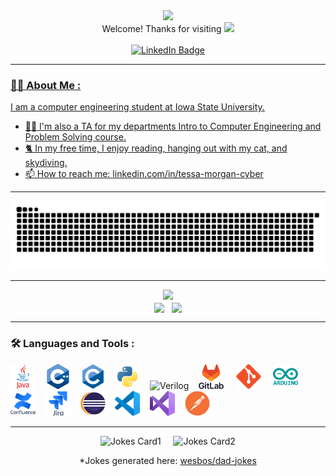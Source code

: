 <!--
**tessa-morgan/tessa-morgan** is a ✨ _special_ ✨ repository because its `README.md` (this file) appears on your GitHub profile.

Helpful Links:
Snake Game: https://github.com/marketplace/actions/generate-snake-game-from-github-contribution-grid 
General Readme: https://www.sitepoint.com/github-profile-readme/#addinggithubstats
Formatting: https://docs.github.com/en/get-started/writing-on-github/getting-started-with-writing-and-formatting-on-github/basic-writing-and-formatting-syntax
Readme Stats: https://github.com/anuraghazra/github-readme-stats
Badges: https://github.com/alexandresanlim/Badges4-README.md-Profile
Jokes: https://github.com/ABSphreak/readme-jokes?source=post_page-----6ee0e211f5a8--------------------------------
Generate Images: https://github.com/khalby786/REHeader?source=post_page-----6ee0e211f5a8--------------------------------

-->

<div id="header" align="center"> 
<img src="https://media.giphy.com/media/Qo2dupDib32rkTY4hX/giphy.gif?cid=ecf05e47jkt9wf4alhzf65lq5ougmwpeozlewpsi5gnzocod&ep=v1_gifs_related&rid=giphy.gif&ct=s" width="400"/>
</div>

<div align="center">
  Welcome! Thanks for visiting <img src="https://media.giphy.com/media/hvRJCLFzcasrR4ia7z/giphy.gif" width="30px"/>
</div>

<div align="center">
  <br>
<a href="https://linkedin.com/in/tessa-morgan-cyber">
<img src="https://img.shields.io/badge/LinkedIn-blue?style=for-the-badge&logo=linkedin&logoColor=white" alt="LinkedIn Badge" width="100"/>
</div>

---

### :woman_student: About Me :
I am a computer engineering student at Iowa State University.
- 👩‍🏫 I'm also a TA for my departments Intro to Computer Engineering and Problem Solving course.
- 🐈 In my free time, I enjoy reading, hanging out with my cat, and skydiving.
- :mailbox: How to reach me: [linkedin.com/in/tessa-morgan-cyber](https://www.linkedin.com/in/tessa-morgan-cyber)

---

<div align="center">
  <img src="https://github.com/tessa-morgan/tessa-morgan/blob/output/github-contribution-grid-snake.svg" title="SnakeGame" alt="Snake Game"/> 
</div>

---
<div align="center">
  <img height="190" src="http://github-readme-streak-stats.herokuapp.com?user=tessa-morgan&theme=dracula"/>
  <br> 
</div>

<div align="center">
  <img align="center" height="150" src="https://github-readme-stats.vercel.app/api?username=tessa-morgan&show_icons=true&theme=dracula&include_all_commits=true&count_private=true&hide=issues"/>
    &nbsp;
  <img align="center" height="150" src="https://github-readme-stats.vercel.app/api/top-langs/?username=tessa-morgan&layout=compact&langs_count=16&theme=dracula"/>
</div>

---

### :hammer_and_wrench: Languages and Tools :

<div>
  <img src="https://github.com/devicons/devicon/blob/master/icons/java/java-original-wordmark.svg" title="Java" alt="Java" width="40" height="40"/>&nbsp; &nbsp;
  <img src="https://github.com/devicons/devicon/blob/master/icons/cplusplus/cplusplus-original.svg" title="C++" alt="C++" width="40" height="40"/>&nbsp; &nbsp;
  <img src="https://github.com/devicons/devicon/blob/master/icons/c/c-original.svg" title="C" alt="C" width="40" height="40"/>&nbsp; &nbsp;
  <img src="https://github.com/devicons/devicon/blob/master/icons/python/python-original.svg" title="Python" alt="Python" width="40" height="40"/>&nbsp; &nbsp;
  <img src="https://static-00.iconduck.com/assets.00/file-type-verilog-icon-256x256-goe8p7qm.png" title="Verilog" alt="Verilog" width="40" height="40"/>&nbsp; &nbsp;
  <img src="https://github.com/devicons/devicon/blob/master/icons/gitlab/gitlab-original-wordmark.svg" title="GitLab" **alt="GitLab" width="40" height="40"/> &nbsp; &nbsp;
  <img src="https://github.com/devicons/devicon/blob/master/icons/git/git-original.svg" title="Git" **alt="Git" width="40" height="40"/> &nbsp; &nbsp;
  <img src="https://github.com/devicons/devicon/blob/master/icons/arduino/arduino-original-wordmark.svg" title="Arduino" alt="Arduino" width="40" height="40"/>&nbsp; &nbsp;
  <img src="https://github.com/devicons/devicon/blob/master/icons/confluence/confluence-original-wordmark.svg" title="Confluence" alt="Confluence" width="40" height="40"/>&nbsp; &nbsp;
    <img src="https://github.com/devicons/devicon/blob/master/icons/jira/jira-original-wordmark.svg" title="Jira" alt="Jira" width="40" height="40"/>&nbsp; &nbsp;
  <img src="https://github.com/devicons/devicon/blob/master/icons/eclipse/eclipse-original.svg" title="Eclipse" alt="Eclipse" width="40" height="40"/>&nbsp; &nbsp;
  <img src="https://github.com/devicons/devicon/blob/master/icons/vscode/vscode-original.svg" title="VSCode"  alt="VSCode" width="40" height="40"/>&nbsp; &nbsp;
  <img src="https://github.com/devicons/devicon/blob/master/icons/visualstudio/visualstudio-original.svg" title="Visual Studio"  alt="Visual Studio" width="40" height="40"/>&nbsp; &nbsp;
    <img src="https://github.com/devicons/devicon/blob/master/icons/postman/postman-original.svg"  title="Postman" alt="Postman" width="40" height="40"/>&nbsp; &nbsp;
</div>


<!-- <img src="https://readme-jokes.vercel.app/api?hideBorder&theme=calm" alt="Jokes Card3" /> prussian-->
---
<div align="center">
  <img src="https://readme-jokes.vercel.app/api?hideBorder&theme=cobalt" alt="Jokes Card1" /> &nbsp; &nbsp;
  <img src="https://readme-jokes.vercel.app/api?hideBorder&theme=onedark" alt="Jokes Card2" />  
</div>

<p align="center">
  *Jokes generated here: <a href="https://github.com/wesbos/dad-jokes" >wesbos/dad-jokes</a>
</p>


